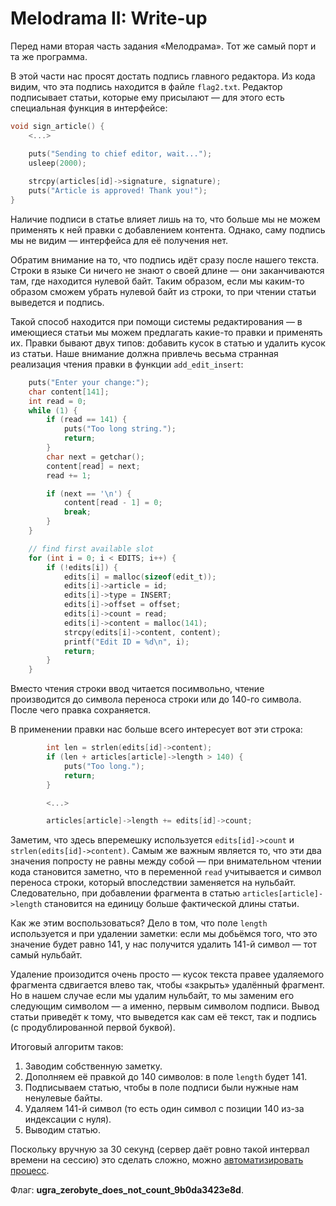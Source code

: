 # Melodrama II: Write-up

Перед нами вторая часть задания «Мелодрама». Тот же самый порт и та же программа.

В этой части нас просят достать подпись главного редактора. Из кода видим, что эта подпись находится в файле `flag2.txt`. Редактор подписывает статьи, которые ему присылают — для этого есть специальная функция в интерфейсе:

```c
void sign_article() {
    <...>

    puts("Sending to chief editor, wait...");
    usleep(2000);
    
    strcpy(articles[id]->signature, signature);
    puts("Article is approved! Thank you!");
}
```

Наличие подписи в статье влияет лишь на то, что больше мы не можем применять к ней правки с добавлением контента. Однако, саму подпись мы не видим — интерфейса для её получения нет.

Обратим внимание на то, что подпись идёт сразу после нашего текста. Строки в языке Си ничего не знают о своей длине — они заканчиваются там, где находится нулевой байт. Таким образом, если мы каким-то образом сможем убрать нулевой байт из строки, то при чтении статьи выведется и подпись.

Такой способ находится при помощи системы редактирования — в имеющиеся статьи мы можем предлагать какие-то правки и применять их. Правки бывают двух типов: добавить кусок в статью и удалить кусок из статьи. Наше внимание должна привлечь весьма странная реализация чтения правки в функции `add_edit_insert`:

```c
    puts("Enter your change:");
    char content[141];
    int read = 0;
    while (1) {
        if (read == 141) {
            puts("Too long string.");
            return;
        }
        char next = getchar();
        content[read] = next;
        read += 1;

        if (next == '\n') {
            content[read - 1] = 0;
            break;
        }
    }

    // find first available slot
    for (int i = 0; i < EDITS; i++) {
        if (!edits[i]) {
            edits[i] = malloc(sizeof(edit_t));
            edits[i]->article = id;
            edits[i]->type = INSERT;
            edits[i]->offset = offset;
            edits[i]->count = read;
            edits[i]->content = malloc(141);
            strcpy(edits[i]->content, content);
            printf("Edit ID = %d\n", i);
            return;
        }
    }
```

Вместо чтения строки ввод читается посимвольно, чтение производится до символа переноса строки или до 140-го символа. После чего правка сохраняется.

В применении правки нас больше всего интересует вот эти строка:

```c
        int len = strlen(edits[id]->content);
        if (len + articles[article]->length > 140) {
            puts("Too long.");
            return;
        }

        <...>

        articles[article]->length += edits[id]->count;
```

Заметим, что здесь вперемешку используется `edits[id]->count` и `strlen(edits[id]->content)`. Самым же важным является то, что эти два значения попросту не равны между собой — при внимательном чтении кода становится заметно, что в переменной `read` учитывается и символ переноса строки, который впоследствии заменяется на нульбайт. Следовательно, при добавлении фрагмента в статью `articles[article]->length` становится на единицу больше фактической длины статьи.

Как же этим воспользоваться? Дело в том, что поле `length` используется и при удалении заметки: если мы добьёмся того, что это значение будет равно 141, у нас получится удалить 141-й символ — тот самый нульбайт.

Удаление произодится очень просто — кусок текста правее удаляемого фрагмента сдвигается влево так, чтобы «закрыть» удалённый фрагмент. Но в нашем случае если мы удалим нульбайт, то мы заменим его следующим символом — а именно, первым символом подписи. Вывод статьи приведёт к тому, что выведется как сам её текст, так и подпись (с продублированной первой буквой).

Итоговый алгоритм таков:

1. Заводим собственную заметку.
2. Дополняем её правкой до 140 символов: в поле `length` будет 141.
3. Подписываем статью, чтобы в поле подписи были нужные нам ненулевые байты.
4. Удаляем 141-й символ (то есть один символ с позиции 140 из-за индексации с нуля).
5. Выводим статью.

Поскольку вручную за 30 секунд (сервер даёт ровно такой интервал времени на сессию) это сделать сложно, можно [автоматизировать процесс](exploit.py).

Флаг: **ugra_zerobyte_does_not_count_9b0da3423e8d**.
